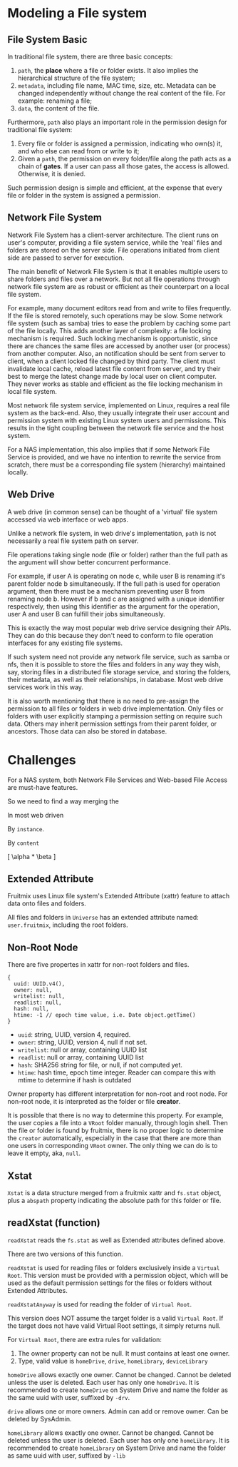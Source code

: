 # Modeling a File system

## File System Basic

In traditional file system, there are three basic concepts:

1. `path`, the **place** where a file or folder exists. It also implies the hierarchical structure of the file system;
2. `metadata`, including file name, MAC time, size, etc. Metadata can be changed independently without change the real content of the file. For example: renaming a file;
3. `data`, the content of the file.

Furthermore, `path` also plays an important role in the permission design for traditional file system:

1. Every file or folder is assigned a permission, indicating who own(s) it, and who else can read from or write to it;
2. Given a `path`, the permission on every folder/file along the path acts as a chain of **gates**. If a user can pass all those gates, the access is allowed. Otherwise, it is denied.

Such permission design is simple and efficient, at the expense that every file or folder in the system is assigned a permission.

## Network File System

Network File System has a client-server architecture. The client runs on user's computer, providing a file system service, while the 'real' files and folders are stored on the server side. File operations initiated from client side are passed to server for execution.

The main benefit of Network File System is that it enables multiple users to share folders and files over a network. But not all file operations through network file system are as robust or efficient as their counterpart on a local file system.

For example, many document editors read from and write to files frequently. If the file is stored remotely, such operations may be slow. Some network file system (such as samba) tries to ease the problem by caching some part of the file locally. This adds another layer of complexity: a file locking mechanism is required. Such locking mechanism is opportunistic, since there are chances the same files are accessed by another user (or process) from another computer. Also, an notification should be sent from server to client, when a client locked file changed by third party. The client must invalidate local cache, reload latest file content from server, and try their best to merge the latest change made by local user on client computer. They never works as stable and efficient as the file locking mechanism in local file system.

Most network file system service, implemented on Linux, requires a real file system as the back-end. Also, they usually integrate their user account and permission system with existing Linux system users and permissions. This results in the tight coupling between the network file service and the host system.

For a NAS implementation, this also implies that if some Network File Service is provided, and we have no intention to rewrite the service from scratch, there must be a corresponding file system (hierarchy) maintained locally.

## Web Drive

A web drive (in common sense) can be thought of a 'virtual' file system accessed via web interface or web apps.

Unlike a network file system, in web drive's implementation, `path` is not necessarily a real file system path on server.

File operations taking single node (file or folder) rather than the full path as the argument will show better concurrent performance.

For example, if user A is operating on node c, while user B is renaming it's parent folder node b simultaneously. If the full path is used for operation argument, then there must be a mechanism preventing user B from renaming node b. However if b and c are assigned with a unique identifier respectively, then using this identifier as the argument for the operation, user A and user B can fulfill their jobs simultaneously.

This is exactly the way most popular web drive service designing their APIs. They can do this because they don't need to conform to file operation interfaces for any existing file systems.

If such system need not provide any network file service, such as samba or nfs, then it is possible to store the files and folders in any way they wish, say, storing files in a distributed file storage service, and storing the folders, their metadata, as well as their relationships, in database. Most web drive services work in this way.

It is also worth mentioning that there is no need to pre-assign the permission to all files or folders in web drive implementation. Only files or folders with user explicitly stamping a permission setting on require such data. Others may inherit permission settings from their parent folder, or ancestors. Those data can also be stored in database.

# Challenges

For a NAS system, both Network File Services and Web-based File Access are must-have features.

So we need to find a way merging the




In most web driven


By `instance`.

By `content`

\[
\alpha * \beta
\]


## Extended Attribute

Fruitmix uses Linux file system's Extended Attribute (xattr) feature to attach data onto files and folders.

All files and folders in `Universe` has an extended attribute named: `user.fruitmix`, including the root folders.

## Non-Root Node

There are five propertes in xattr for non-root folders and files.

```
{
  uuid: UUID.v4(),
  owner: null,
  writelist: null,
  readlist: null,
  hash: null,
  htime: -1 // epoch time value, i.e. Date object.getTime()
}
```

* `uuid`: string, UUID, version 4, required.
* `owner`: string, UUID, version 4, null if not set.
* `writelist`: null or array, containing UUID list
* `readlist`: null or array, containing UUID list
* `hash`: SHA256 string for file, or null, if not computed yet.
* `htime`: hash time, epoch time integer. Reader can compare this with mtime to determine if hash is outdated

Owner property has different interpretation for non-root and root node. For non-root node, it is interpreted as the folder or file **creator**.

It is possible that there is no way to determine this property. For example, the user copies a file into a `VRoot` folder manually, through login shell. Then the file or folder is found by fruitmix, there is no proper logic to determine the `creator` automatically, especially in the case that there are more than one users in corresponding `VRoot` owner. The only thing we can do is to leave it empty, aka, `null`.


## Xstat

`Xstat` is a data structure merged from a fruitmix xattr and `fs.stat` object, plus a `abspath` property indicating the absolute path for this folder or file.

## readXstat (function)

`readXstat` reads the `fs.stat` as well as Extended attributes defined above.

There are two versions of this function.

`readXstat` is used for reading files or folders exclusively inside a `Virtual Root`. This version must be provided with a permission object, which will be used as the default permission settings for the files or folders without Extended Attributes.

`readXstatAnyway` is used for reading the folder of `Virtual Root`.

This version does NOT assume the target folder is a valid `Virtual Root`. If the target does not have valid Virtual Root settings, it simply returns null.

For `Virtual Root`, there are extra rules for validation:

1. The owner property can not be null. It must contains at least one owner.
2. Type, valid value is `homeDrive`, `drive`, `homeLibrary`, `deviceLibrary`

`homeDrive` allows exactly one owner. Cannot be changed. Cannot be deleted unless the user is deleted. Each user has only one `homeDrive`. It is recommended to create `homeDrive` on System Drive and name the folder as the same uuid with user, suffixed by `-drv`.

`drive` allows one or more owners. Admin can add or remove owner. Can be deleted by SysAdmin.

`homeLibrary` allows exactly one owner. Cannot be changed. Cannot be deleted unless the user is deleted. Each user has only one `homeLibrary`. It is recommended to create `homeLibrary` on System Drive and name the folder as same uuid with user, suffixed by `-lib`
